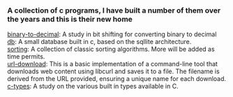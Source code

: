 ### A collection of c programs, I have built a number of them over the years and this is their new home

[binary-to-decimal](./binary-to-decimal):  A study in bit shifting for converting binary to decimal  
[db](./db):  A small database built in c, based on the sqllite architecture.  
[sorting](./sorting/): A collection of classic sorting algorithms.  More will be added as time permits.   
[url-download](./sorting/): This is a basic implementation of a command-line tool that downloads web content using libcurl and saves it to a file. The filename is derived from the URL provided, ensuring a unique name for each download.
[c-types](./c-types): A study on the various built in types available in C.

